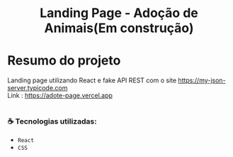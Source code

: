 <h1 align="center"> Landing Page - Adoção de Animais(Em construção) </h1>

# Resumo do projeto
Landing page utilizando React e fake API REST com o site https://my-json-server.typicode.com
<br/>
Link : https://adote-page.vercel.app

# <h3 align="left"> :coffee: Tecnologias utilizadas: </h3>

- ``React``
- ``CSS``


